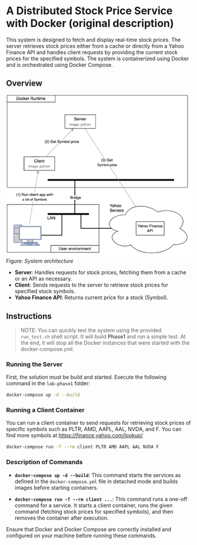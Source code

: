 # A Distributed Stock Price Service with Docker (original description)

This system is designed to fetch and display real-time stock prices. The server retrieves stock prices either from a cache or directly from a Yahoo Finance API and handles client requests by providing the current stock prices for the specified symbols. The system is containerized using Docker and is orchestrated using Docker Compose.

## Overview

![alt text](phase1.png "System architecture")\
Figure: *System architecture*

- **Server**: Handles requests for stock prices, fetching them from a cache or an API as necessary.
- **Client**: Sends requests to the server to retrieve stock prices for specified stock symbols.
- **Yahoo Finance API**: Returns current price for a stock (Symbol).

## Instructions

> NOTE: You can quickly test the system using the provided `run_test.sh` shell script. It will build **Phase1** and run a simple test. At the end, it will stop all the Docker instances that were started with the docker-compose.yml.

### Running the Server

First, the solution must be build and started. Execute the following command in the `lab-phase1` folder:
    
   ```bash
   docker-compose up -d --build
   ```

### Running a Client Container

You can run a client container to send requests for retrieving stock prices of specific symbols such as PLTR, AMD, AAPL, AAL, NVDA, and F. You can find more symbols at https://finance.yahoo.com/lookup/

```bash
docker-compose run -T --rm client PLTR AMD AAPL AAL NVDA F
```

### Description of Commands

- **`docker-compose up -d --build`**: This command starts the services as defined in the `docker-compose.yml` file in detached mode and builds images before starting containers.
  
- **`docker-compose run -T --rm client ...`**: This command runs a one-off command for a service. It starts a client container, runs the given command (fetching stock prices for specified symbols), and then removes the container after execution.

Ensure that Docker and Docker Compose are correctly installed and configured on your machine before running these commands.